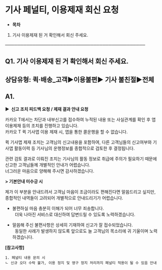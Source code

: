 # 기사 페널티, 이용제재 회신 요청

* **목차**

1. 기사 이용제재 된 거 확인해서 회신 주세요.

──────────────────────────────────────────────

**Q1. 기사 이용제재 된 거 확인해서 회신 주세요.**
--------------------------------

상담유형: 퀵·배송\_고객▶**이용불편**▶ 기사 불친절▶전체
----------------------------------

**A1.**
-------

**▶  신고 조치 피드백 요청 / 제재 결과 안내 요청**

카카오 T에서는 차단과 내부신고를 접수하여 누적된 내용 또는 사실관계를 확인 후 앱 이용제재 등의 조치를 진행하고 있습니다.  
카카오 T 퀵 기사앱 이용 제재 시, 앱을 통한 콜운행을 할 수 없습니다.

퀵 기사앱 제재 조치는 고객님의 신고내용을 포함하여, 다른 고객님들의 신고여부와 기사앱 활동이력 등 기사님의 운행정보를 종합적으로 검토한 후 결정됩니다.

관련 검토 결과로 이뤄진 조치는 기사님의 활동 정보로 취급에 주의가 필요하기 때문에 신고한 고객님들께 개별적인 안내가 어렵습니다.   
너그러운 마음으로 양해해 주시면 감사하겠습니다.

**> 기본안내 미수긍 시**

제가 이 부분을 안내드려서 고객님 마음이 조금이라도 편해진다면 말씀드리고 싶지만,   
종합적인 내역들이 고려되어 개별적으로 안내드리기가 어렵습니다.

- 불편하실 마음 충분히 이해가 되어 너무 죄송합니다.  
  더욱 나아진 서비스로 대신하여 답변드릴 수 있도록 노력하겠습니다.

- 말씀해 주신 불편사항은 상세히 기재하여 신고가 잘 접수되었습니다.   
  동일한 사례가 발생하지 않도록 앞으로도 늘 고객님의 목소리에 귀 기울이며 노력하겠습니다.

**[참고사항]**

```
1. 페널티 내용 문의 시   
ㄴ 신규 오더 수락 불가, 이용 정지 및 영구 정지 처리까지 페널티 적용이 될 수 있음 안내 
```
